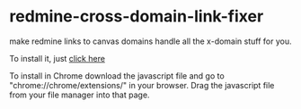 redmine-cross-domain-link-fixer
===============================
make redmine links to canvas domains handle all the x-domain stuff for you.

To install it, just [click here](http://github.com/ryankshaw/redmine-cross-domain-link-fixer/raw/master/remine-cross-domain-link-fixer.user.js)

To install in Chrome download the javascript file and go to "chrome://chrome/extensions/" in your browser. Drag the javascript file from your file manager into that page.